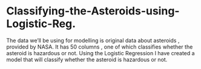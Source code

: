 # Classifying-the-Asteroids-using-Logistic-Reg.

The data we’ll be using for modelling is original data about asteroids , provided by NASA. It has 50 columns , one of which classifies whether the asteroid is hazardous or not.
Using the Logistic Regression I have created a model that will classify whether the asteroid is hazardous or not.
